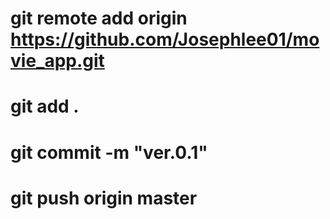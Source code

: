 # git remote add origin https://github.com/Josephlee01/movie_app.git
# git add .
# git commit -m "ver.0.1"
# git push origin master
